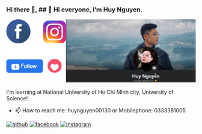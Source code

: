 ### Hi there 👋, ## 👋 Hi everyone, I’m Huy Nguyen. 
![](https://github.com/HuyNguyen-209/HuyNguyen-209/blob/e7df80e0f15015e2320ea6c8bb93d36545faf5b2/Thi%E1%BA%BFt%20k%E1%BA%BF%20kh%C3%B4ng%20t%C3%AAn.png?raw=true)

I'm learning at National University of Ho Chi Minh city, University of Science!
- 📫 How to reach me: huynguyen00130 or Mobilephone: 0333381005


[<img src='https://cdn.jsdelivr.net/npm/simple-icons@3.0.1/icons/github.svg' alt='github' height='40'>](https://github.com/https://github.com/HuyNguyen-209)  [<img src='https://cdn.jsdelivr.net/npm/simple-icons@3.0.1/icons/facebook.svg' alt='facebook' height='40'>](https://www.facebook.com/https://www.facebook.com/profile.php?id=100008497514152)  [<img src='https://cdn.jsdelivr.net/npm/simple-icons@3.0.1/icons/instagram.svg' alt='instagram' height='40'>](https://www.instagram.com/https://www.instagram.com/_yuhnyeugn_//)  


